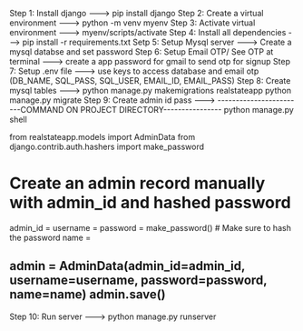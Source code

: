 Step 1: Install django ---> pip install django
Step 2: Create a virtual environment ---> python -m venv myenv
Step 3: Activate virtual environment ---> myenv/scripts/activate
Step 4: Install all dependencies ---> pip install -r requirements.txt
Setp 5: Setup Mysql server ---> Create a mysql databse and set password
Step 6: Setup Email OTP/ See OTP at terminal ---> create a app password for gmail to send otp for signup
Step 7: Setup .env file ---> use keys to access database and email otp (DB_NAME, SQL_PASS, SQL_USER, EMAIL_ID, EMAIL_PASS)
Step 8: Create mysql tables ---> python manage.py makemigrations realstateapp python manage.py migrate
Step 9: Create admin id pass --->
------------------------COMMAND ON PROJECT DIRECTORY----------------
python manage.py shell

from realstateapp.models import AdminData
from django.contrib.auth.hashers import make_password

# Create an admin record manually with admin_id and hashed password
admin_id = <admin-id> 
username = <your-username>
password = make_password(<your-password>)  # Make sure to hash the password
name = <your-name> 

admin = AdminData(admin_id=admin_id, username=username, password=password, name=name)
admin.save()
-----------------------------------------------------------------------------

Step 10: Run server ---> python manage.py runserver
